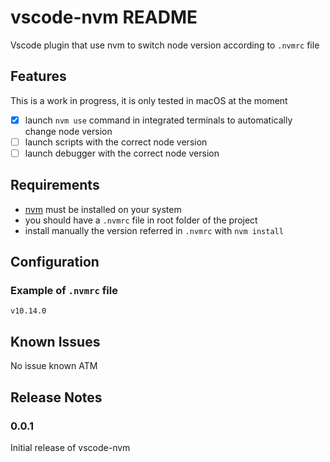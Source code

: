 # vscode-nvm README

Vscode plugin that use nvm to switch node version according to `.nvmrc` file

## Features

This is a work in progress, it is only tested in macOS at the moment

- [x] launch `nvm use` command in integrated terminals to automatically change node version
- [ ] launch scripts with the correct node version
- [ ] launch debugger with the correct node version

## Requirements

- [nvm](https://github.com/creationix/nvm) must be installed on your system
- you should have a `.nvmrc` file in root folder of the project
- install manually the version referred in `.nvmrc` with `nvm install`

## Configuration

### Example of `.nvmrc` file

```
v10.14.0
```

## Known Issues

No issue known ATM

## Release Notes

### 0.0.1

Initial release of vscode-nvm
